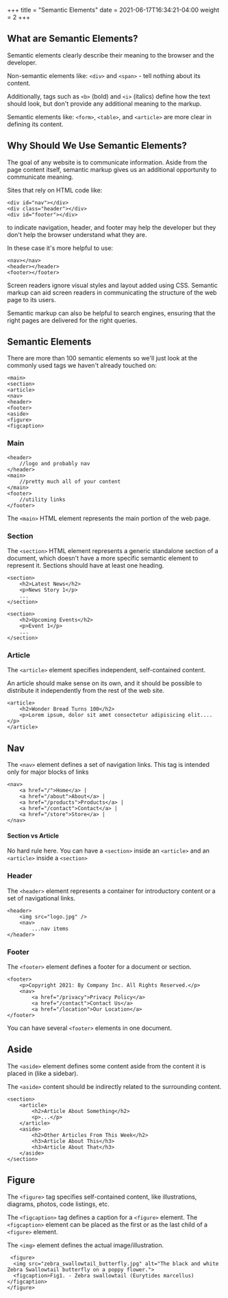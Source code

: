 +++
title = "Semantic Elements"
date = 2021-06-17T16:34:21-04:00
weight = 2
+++

## What are Semantic Elements?

Semantic elements clearly describe their meaning to the browser and the developer.

Non-semantic elements like: ```<div>``` and ```<span>``` - tell nothing about its content.

Additionally, tags such as ```<b>``` (bold) and ```<i>``` (italics) define how the text should look, but don't provide any additional meaning to the markup. 

Semantic elements like: ```<form>```, ```<table>```, and ```<article>``` are more clear in defining its content.


## Why Should We Use Semantic Elements?

The goal of any website is to communicate information. Aside from the page content itself, semantic markup gives us an additional opportunity to communicate meaning. 

Sites that rely on HTML code like: 

```
<div id="nav"></div>
<div class="header"></div>
<div id="footer"></div>
```

to indicate navigation, header, and footer may help the developer but they don't help the browser understand what they are.

In these case it's more helpful to use:

```
<nav></nav>
<header></header>
<footer></footer>
```

Screen readers ignore visual styles and layout added using CSS. Semantic markup can aid screen readers in communicating the structure of the web page to its users.

Semantic markup can also be helpful to search engines, ensuring that the right pages are delivered for the right queries. 
 
## Semantic Elements

There are more than 100 semantic elements so we'll just look at the commonly used tags we haven't already touched on:

```
<main>
<section>
<article>
<nav>
<header>
<footer>
<aside>
<figure>
<figcaption>
```

### Main 

```
<header>
    //logo and probably nav
</header>
<main>
    //pretty much all of your content
</main>
<footer>
    //utility links
</footer>
```

The ```<main>``` HTML element represents the main portion of the web page. 

### Section

The ```<section>``` HTML element represents a generic standalone section of a document, which doesn't have a more specific semantic element to represent it. Sections should have at least one heading.

```
<section>
    <h2>Latest News</h2>
    <p>News Story 1</p>
    ...
</section>

<section>
    <h2>Upcoming Events</h2>
    <p>Event 1</p>
    ...
</section> 
```

### Article

The ```<article>``` element specifies independent, self-contained content.

An article should make sense on its own, and it should be possible to distribute it independently from the rest of the web site.

```
<article>
    <h2>Wonder Bread Turns 100</h2>
    <p>Lorem ipsum, dolor sit amet consectetur adipisicing elit....</p>
</article>
```

## Nav

The ```<nav>``` element defines a set of navigation links. This tag is intended only for major blocks of links

```
<nav>
    <a href="/">Home</a> |
    <a href="/about">About</a> |
    <a href="/products">Products</a> |
    <a href="/contact">Contact</a> |
    <a href="/store">Store</a> |
</nav> 
```

#### Section vs Article

No hard rule here. You can have a ```<section>``` inside an ```<article>``` and an ```<article>``` inside a ```<section>```

### Header

The ```<header>``` element represents a container for introductory content or a set of navigational links.

```
<header>
    <img src="logo.jpg" />
    <nav>
        ...nav items
</header>
```

### Footer&nbsp;

The ```<footer>``` element defines a footer for a document or section.

```
<footer>
    <p>Copyright 2021: By Company Inc. All Rights Reserved.</p>
    <nav>
        <a href="/privacy">Privacy Policy</a>
        <a href="/contact">Contact Us</a>
        <a href="/location">Our Location</a>
</footer> 
```

You can have several ```<footer>``` elements in one document.

## Aside

The ```<aside>``` element defines some content aside from the content it is placed in (like a sidebar).

The ```<aside>``` content should be indirectly related to the surrounding content.

```
<section>
    <article>
        <h2>Article About Something</h2>
        <p>...</p>
    </article>
    <aside>
        <h2>Other Articles From This Week</h2>
        <h3>Article About This</h3>
        <h3>Article About That</h3>
    </aside>
</section>
```

## Figure 

The ```<figure>``` tag specifies self-contained content, like illustrations, diagrams, photos, code listings, etc.

The ```<figcaption>``` tag defines a caption for a ```<figure>``` element. The ```<figcaption>``` element can be placed as the first or as the last child of a ```<figure>``` element.

The ```<img>``` element defines the actual image/illustration. 

```
 <figure>
  <img src="zebra_swallowtail_butterfly.jpg" alt="The black and white Zebra Swallowtail butterfly on a poppy flower.">
  <figcaption>Fig1. - Zebra swallowtail (Eurytides marcellus)</figcaption>
</figure> 
```